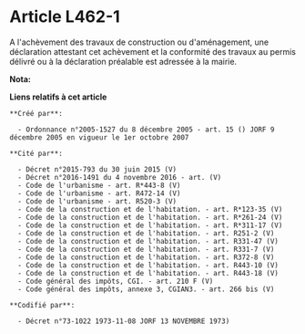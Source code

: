 # Article L462-1

A l'achèvement des travaux de construction ou d'aménagement, une déclaration attestant cet achèvement et la conformité des
travaux au permis délivré ou à la déclaration préalable est adressée à la mairie.

**Nota:**



**Liens relatifs à cet article**

	**Créé par**:

	  - Ordonnance n°2005-1527 du 8 décembre 2005 - art. 15 () JORF 9 décembre 2005 en vigueur le 1er octobre 2007

	**Cité par**:

	  - Décret n°2015-793 du 30 juin 2015 (V)
	  - Décret n°2016-1491 du 4 novembre 2016 - art. (V)
	  - Code de l'urbanisme - art. R*443-8 (V)
	  - Code de l'urbanisme - art. R472-14 (V)
	  - Code de l'urbanisme - art. R520-3 (V)
	  - Code de la construction et de l'habitation. - art. R*123-35 (V)
	  - Code de la construction et de l'habitation. - art. R*261-24 (V)
	  - Code de la construction et de l'habitation. - art. R*311-17 (V)
	  - Code de la construction et de l'habitation. - art. R251-2 (V)
	  - Code de la construction et de l'habitation. - art. R331-47 (V)
	  - Code de la construction et de l'habitation. - art. R331-7 (V)
	  - Code de la construction et de l'habitation. - art. R372-8 (V)
	  - Code de la construction et de l'habitation. - art. R443-10 (V)
	  - Code de la construction et de l'habitation. - art. R443-18 (V)
	  - Code général des impôts, CGI. - art. 210 F (V)
	  - Code général des impôts, annexe 3, CGIAN3. - art. 266 bis (V)

	**Codifié par**:

	  - Décret n°73-1022 1973-11-08 JORF 13 NOVEMBRE 1973)
